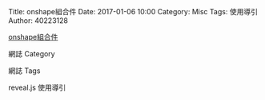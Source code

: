 Title: onshape組合件
Date: 2017-01-06 10:00
Category: Misc
Tags: 使用導引
Author: 40223128

[onshape組合件](https://cad.onshape.com/documents/f723dfa2e7d650d3c8d16304/w/7ae4d158c2e340b2b1c0e43c/e/e8d9ea50e2cb1fdf85595f27)

<!-- PELICAN_END_SUMMARY -->

網誌 Category

網誌 Tags

reveal.js 使用導引
